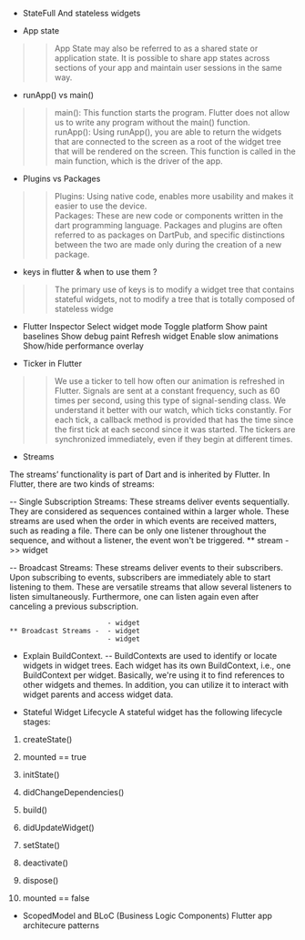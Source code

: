  - StateFull And stateless widgets
 
 - App state  
>> App State may also be referred to as a shared state or application state. It is possible to share app states across sections of your app and maintain user sessions in the same way. 

- runApp() vs main()
>> main(): This function starts the program. Flutter does not allow us to write any program without the main() function.  
>> runApp(): Using runApp(), you are able to return the widgets that are connected to the screen as a root of the widget tree that will be rendered on the screen. This function is called in the main function, which is the driver of the app.

- Plugins vs Packages
>> Plugins: Using native code, enables more usability and makes it easier to use the device.  
>> Packages:  These are new code or components written in the dart programming language. Packages and plugins are often referred to as packages on DartPub, and specific distinctions between the two are made only during the creation of a new package.   



- keys in flutter & when to use them ?
>>The primary use of keys is to modify a widget tree that contains stateful widgets, not to modify a tree that is totally composed of stateless widge


- Flutter Inspector
    Select widget mode 
    Toggle platform 
    Show paint baselines 
    Show debug paint 
    Refresh widget 
    Enable slow animations 
    Show/hide performance overlay 



- Ticker in Flutter
>> We use a ticker to tell how often our animation is refreshed in Flutter. Signals are sent at a constant frequency, such as 60 times per second, using this type of signal-sending class. We understand it better with our watch, which ticks constantly. For each tick, a callback method is provided that has the time since the first tick at each second since it was started. The tickers are synchronized immediately, even if they begin at different times. 

- Streams 

The streams’ functionality is part of Dart and is inherited by Flutter. In Flutter, there are two kinds of streams: 

 -- Single Subscription Streams: These streams deliver events sequentially. They are considered as sequences contained within a larger whole. These streams are used when the order in which events are received matters, such as reading a file. There can be only one listener throughout the sequence, and without a listener, the event won't be triggered. 
    ** stream ->> widget

 -- Broadcast Streams: These streams deliver events to their subscribers. Upon subscribing to events, subscribers are immediately able to start listening to them.  These are versatile streams that allow several listeners to listen simultaneously. Furthermore, one can listen again even after canceling a previous subscription.

                            - widget
    ** Broadcast Streams -  - widget
                            - widget
    


- Explain BuildContext.
 -- BuildContexts are used to identify or locate widgets in widget trees. Each widget has its own BuildContext, i.e., one BuildContext per widget. Basically, we're using it to find references to other widgets and themes. In addition, you can utilize it to interact with widget parents and access widget data. 


- Stateful Widget Lifecycle
A stateful widget has the following lifecycle stages:

1) createState()

2) mounted == true

3) initState()

4) didChangeDependencies()

5) build()

6) didUpdateWidget()

7) setState()

8) deactivate()

9) dispose()

10) mounted == false


- ScopedModel and BLoC (Business Logic Components) 
Flutter app architecure patterns
